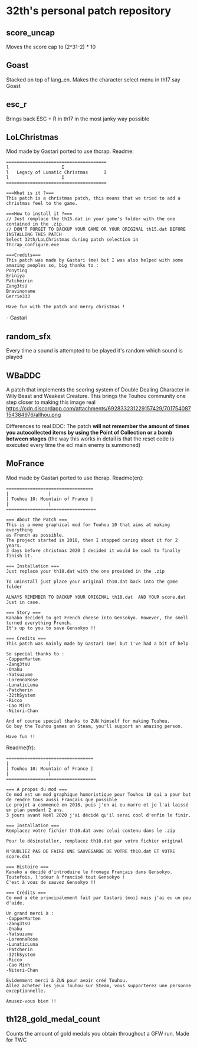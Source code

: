 # 32th's personal patch repository

## score_uncap
Moves the score cap to (2^31-2) \* 10

## Goast
Stacked on top of lang_en. Makes the character select menu in th17 say Goast

## esc_r
Brings back ESC + R in th17 in the most janky way possible

## LoLChristmas
Mod made by Gastari ported to use thcrap. Readme:
```
======================================
l				     I
l   Legacy of Lunatic Christmas      I
l				     I
======================================

===What is it ?===
This patch is a christmas patch, this means that we tried to add a christmas feel to the game.

===How to install it ?===
// Just remplace the th15.dat in your game's folder with the one contained in the .zip.
// DON'T FORGET TO BACKUP YOUR GAME OR YOUR ORIGINAL th15.dat BEFORE INSTALLING THIS PATCH
Select 32th/LoLChristmas during patch selection in thcrap_configure.exe

===Credits===
This patch was made by Gastari (me) but I was also helped with some amazing peoples so, big thanks to :
Ponyting
Eriniya
Patcheirin
Zang3tsU
Bravinoname
Gerrie333

Have fun with the patch and merry christmas !
```
\- Gastari

## random_sfx
Every time a sound is attempted to be played it's random which sound is played

## WBaDDC
A patch that implements the scoring system of Double Dealing Character in Wily Beast and Weakest Creature. This brings the Touhou community one step closer to making this image real https://cdn.discordapp.com/attachments/692833231229157429/701754087154384976/allhou.png

Differences to real DDC: The patch **will not remember the amount of times you autocollected items by using the Point of Collection or a bomb between stages** (the way this works in detail is that the reset code is executed every time the ecl main enemy is summoned)

## MoFrance
Mod made by Gastari ported to use thcrap. 
Readme(en):
```
=================================
|				|
| Touhou 10: Mountain of France	|
|				|
==================================

=== About the Patch ===
This is a meme graphical mod for Touhou 10 that aims at making everything
as French as possible.
The project started in 2018, then I stopped caring about it for 2 years. 
3 days before christmas 2020 I decided it would be cool to finally finish it.

=== Installation ===
Just replace your th10.dat with the one provided in the .zip

To uninstall just place your original th10.dat back into the game folder

ALWAYS REMEMBER TO BACKUP YOUR ORIGINAL th10.dat  AND YOUR score.dat Just in case.

=== Story ===
Kanako decided to get French cheese into Gensokyo. However, the smell turned everything French.
It's up to you to save Gensokyo !!

=== Credits ===
This patch was mainly made by Gastari (me) but I've had a bit of help

So special thanks to :
-CopperMarten
-Zang3tsU
-Onaku
-Yatsuzume
-LorennaRose
-LunaticLuna
-Patcherin
-32thSystem
-Ricco
-Cao Minh
-Nitori-Chan

And of course special thanks to ZUN himself for making Touhou. 
Go buy the Touhou games on Steam, you'll support an amazing person.

Have fun !!
```
Readme(fr):
```
=================================
|				|
| Touhou 10: Mountain of France	|
|				|
==================================

=== A propos du mod ===
Ce mod est un mod graphique humoristique pour Touhou 10 qui a pour but
de rendre tous aussi Français que possible
Le projet a commencé en 2018, puis j'en ai eu marre et je l'ai laissé en plan pendant 2 ans.
3 jours avant Noël 2020 j'ai décidé qu'il serai cool d'enfin le finir.

=== Installation ===
Remplacez votre fichier th10.dat avec celui contenu dans le .zip

Pour le désinstaller, remplacez th10.dat par votre fichier original

N'OUBLIEZ PAS DE FAIRE UNE SAUVEGARDE DE VOTRE th10.dat ET VOTRE score.dat

=== Histoire ===
Kanako a décidé d'introduire le fromage Français dans Gensokyo. Toutefois, l'odeur à francisé tout Gensokyo !
C'est à vous de sauvez Gensokyo !!

=== Crédits ===
Ce mod a été principalement fait par Gastari (moi) mais j'ai eu un peu d'aide.

Un grand merci à :
-CopperMarten
-Zang3tsU
-Onaku
-Yatsuzume
-LorennaRose
-LunaticLuna
-Patcherin
-32thSystem
-Ricco
-Cao Minh
-Nitori-Chan

Evidemment merci à ZUN pour avoir créé Touhou. 
Allez acheter les jeux Touhou sur Steam, vous supporterez une personne exceptionnelle.

Amusez-vous bien !!
```
## th128_gold_medal_count
Counts the amount of gold medals you obtain throughout a GFW run. Made for TWC